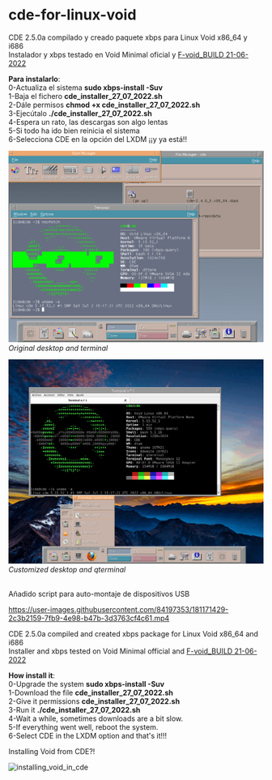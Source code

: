# cde-for-linux-void
CDE 2.5.0a compilado y creado paquete xbps para Linux Void x86_64 y i686</br>
Instalador y xbps testado en Void Minimal oficial y <a href="https://archive.org/details/void-live-x86_64-20220621-lxqt">F-void_BUILD 21-06-2022</a></br>


<b>Para instalarlo</b>: </br>
0-Actualiza el sistema <b>sudo xbps-install -Suv</b></br>
1-Baja el fichero <b>cde_installer_27_07_2022.sh</b></br>
2-Dále permisos <b>chmod +x cde_installer_27_07_2022.sh</b> </br>
3-Ejecútalo <b>./cde_installer_27_07_2022.sh</b></br>
4-Espera un rato, las descargas son algo lentas</br>
5-Si todo ha ido bien reinicia el sistema</br>
6-Selecciona CDE en la opción del LXDM ¡¡y ya está!!</br>

![Screenshot](https://github.com/johna23-lab/cde-for-linux-void/blob/main/cde-2022-07-05.png?raw=true)
<i>Original desktop and terminal</i>

![Screenshot](https://github.com/johna23-lab/cde-for-linux-void/blob/main/cde_custom_2.png?raw=true)
<i>Customized desktop and qterminal</i></br></br>

Añadido script para auto-montaje de dispositivos USB

https://user-images.githubusercontent.com/84197353/181171429-2c3b2159-7fb9-4e98-b47b-3d3763cf4c61.mp4


CDE 2.5.0a compiled and created xbps package for Linux Void x86_64 and i686</br>
Installer and xbps tested on Void Minimal official and <a href="https://archive.org/details/void-live-x86_64-20220621-lxqt">F-void_BUILD 21-06-2022</a></br>

<b>How install it</b>: </br>
0-Upgrade the system <b>sudo xbps-install -Suv</b></br>
1-Download the file <b>cde_installer_27_07_2022.sh</b></br>
2-Give it permissions <b>cde_installer_27_07_2022.sh</b> </br>
3-Run it <b>./cde_installer_27_07_2022.sh</b></br>
4-Wait a while, sometimes downloads are a bit slow.</br>
5-If everything went well, reboot the system.</br>
6-Select CDE in the LXDM option and that's it!!!

Installing Void from CDE?!

![installing_void_in_cde](https://user-images.githubusercontent.com/84197353/184027338-c0925efa-01aa-4258-9883-48ce534bb42c.png)

